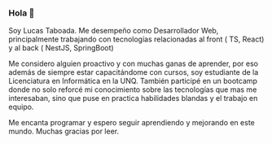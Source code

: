 ### Hola 👋
Soy Lucas Taboada. Me desempeño como Desarrollador Web, principalmente trabajando con tecnologías relacionadas al front ( TS, React) y al back ( NestJS, SpringBoot)

Me considero alguien proactivo y con muchas ganas de aprender, por eso además de siempre estar capacitándome con cursos, soy estudiante de la Licenciatura en Informática en la UNQ. También participé en un bootcamp donde no solo reforcé mi conocimiento sobre las tecnologías que mas me interesaban, sino que puse en practica habilidades blandas y el trabajo en equipo.

Me encanta programar y espero seguir aprendiendo y mejorando en este mundo.
Muchas gracias por leer.
